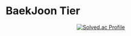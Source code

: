 # BaekJoon Tier
<div align=center>

[![Solved.ac Profile](http://mazassumnida.wtf/api/v2/generate_badge?boj=tdj00142)](https://solved.ac/tdj00142/)

</div>
